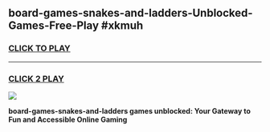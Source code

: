 
## board-games-snakes-and-ladders-Unblocked-Games-Free-Play #xkmuh
<h3>
<a href="https://us.freeplayer.one?title=board-games-snakes-and-ladders&ref=9M">CLICK TO PLAY</a></h3>
<hr>

<h3>
<a href="https://us.freeplayer.one?title=board-games-snakes-and-ladders&ref=9M">CLICK 2 PLAY</a>
  
</h3>

<a href="https://us.freeplayer.one?title=board-games-snakes-and-ladders&ref=9M"><img src="https://clearcache.store/games.png"></a>


**board-games-snakes-and-ladders games unblocked: Your Gateway to Fun and Accessible Online Gaming**
